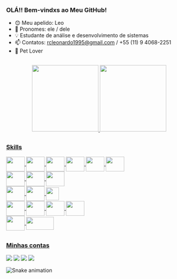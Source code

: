 ### OLÁ!! Bem-vindxs ao Meu GitHub!

- 😊 Meu apelido: Leo
- 🤵 Pronomes: ele / dele
- 💡 Estudante de análise e desenvolvimento de sistemas 
- 📫 Contatos: rcleonardo1995@gmail.com / +55 (11) 9 4068-2251
- 🐶 Pet Lover

<!-- Indicação dos status do meu próprio GIT, com o acompanhamento das linguagens utilziadas -->
##
<div align="center">
  <a href="https://github.com/leoouww">
  <img height="180em" src="https://github-readme-stats.vercel.app/api?username=leoouww&show_icons=true&theme=dracula&include_all_commits=true&count_private=true"/>
  <img height="180em" src="https://github-readme-stats.vercel.app/api/top-langs/?username=leoouww&layout=compact&langs_count=7&theme=dracula"/>
</div>
  
  
 <!-- Separação da indicação dos meus skills -->
  ##
### Skills  
<div>
  <!-- Full Stack -->
  <img align="center" height="40" width="50" src="https://cdn.jsdelivr.net/gh/devicons/devicon/icons/html5/html5-original.svg" />  
  <img align="center" height="40" width="50" src="https://cdn.jsdelivr.net/gh/devicons/devicon/icons/css3/css3-original.svg" />
  <img align="center" height="40" width="50" src="https://cdn.jsdelivr.net/gh/devicons/devicon/icons/javascript/javascript-original.svg" />
  <img align="center" height="40" width="50" src="https://cdn.jsdelivr.net/gh/devicons/devicon/icons/angularjs/angularjs-original.svg" />
  <img align="center" height="40" width="50" src="https://cdn.jsdelivr.net/gh/devicons/devicon/icons/nodejs/nodejs-original.svg" />
  <img align="center" height="40" width="50" src="https://cdn.jsdelivr.net/gh/devicons/devicon/icons/bower/bower-original-wordmark.svg" />
          
  </br>
 
  <!-- Linguagens -->
  <img align="center" height="40" width="50" src="https://cdn.jsdelivr.net/gh/devicons/devicon/icons/c/c-original.svg" />
  <img align="center" height="40" width="50" src="https://cdn.jsdelivr.net/gh/devicons/devicon/icons/java/java-original.svg" />
  <img align="center" height="40" width="50" src="https://cdn.jsdelivr.net/gh/devicons/devicon/icons/python/python-original-wordmark.svg" />
  </br>
  
  <!-- Repositórios-->  
  <img align="center" height="40" width="50" src="https://cdn.jsdelivr.net/gh/devicons/devicon/icons/github/github-original-wordmark.svg" />
  <img align="center" height="40" width="50" src="https://cdn.jsdelivr.net/gh/devicons/devicon/icons/heroku/heroku-plain-wordmark.svg" />
  <img align="center" height="35" width="35" src="https://upload.wikimedia.org/wikipedia/commons/thumb/b/b2/Repl.it_logo.svg/2048px-Repl.it_logo.svg.png" />
  </br>
  
  <!-- Bncos de dados --> 
  <img align="center" height="40" width="50" src="https://cdn.jsdelivr.net/gh/devicons/devicon/icons/mysql/mysql-plain-wordmark.svg" /> 
  <img align="center" height="40" width="50" src="https://cdn.jsdelivr.net/gh/devicons/devicon/icons/mongodb/mongodb-original-wordmark.svg" />
  <img align="center" height="40" width="50" src="https://www.svgrepo.com/show/127001/sql-file-format.svg"/>
  <img align="center" height="40" width="50" src="https://cdn.jsdelivr.net/gh/devicons/devicon/icons/postgresql/postgresql-original-wordmark.svg" />
  </br>
  
  <!-- Programas de prototipação -->
  <img align="center" height="40" width="50" src="https://cdn.jsdelivr.net/gh/devicons/devicon/icons/figma/figma-plain.svg" />
  <img align="center" height="35" width="75" src="https://www.vectorlogo.zone/logos/lucidchart/lucidchart-ar21.png" />
  </br>
  </div>  
  
  <!-- Indicação das minhas contas pessoais -->
  ##
  ### Minhas contas  
<div> 
  <a href="https://instagram.com/leoouww" target="_blank"><img src="https://img.shields.io/badge/-Instagram-%23E4405F?style=for-the-badge&logo=instagram&logoColor=white" target="_blank"></a>
 	<a href="https://www.linkedin.com/in/leonardo-castro-programmer/" target="_blank"><img src="https://img.shields.io/badge/-LinkedIn-%230077B5?style=for-the-badge&logo=linkedin&logoColor=white" target="_blank"></a> 
  <a href="mailto:rcleonardo1995@gmail.com" target="_blank"><img src="https://img.shields.io/badge/Gmail-D14836?style=for-the-badge&logo=gmail&logoColor=white" target="_blank"></a> 
  <a href="https://replit.com/@leoouww" target="_blank"><img src="https://img.shields.io/badge/replit-667881?style=for-the-badge&logo=replit&logoColor=white" target="_blank"></a> 
 
 <!-- Cobrinha para comer meus commits --> 
 ![Snake animation](https://github.com/leoouww/leoouww/blob/output/github-contribution-grid-snake.svg) 
 </div>
 
